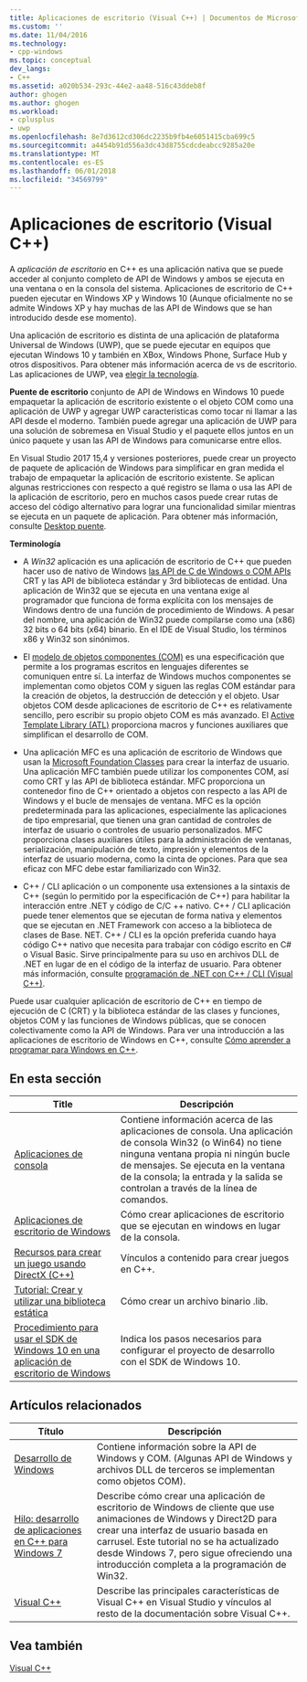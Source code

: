 ```yaml
---
title: Aplicaciones de escritorio (Visual C++) | Documentos de Microsoft
ms.custom: ''
ms.date: 11/04/2016
ms.technology:
- cpp-windows
ms.topic: conceptual
dev_langs:
- C++
ms.assetid: a020b534-293c-44e2-aa48-516c43ddeb8f
author: ghogen
ms.author: ghogen
ms.workload:
- cplusplus
- uwp
ms.openlocfilehash: 8e7d3612cd306dc2235b9fb4e6051415cba699c5
ms.sourcegitcommit: a4454b91d556a3dc43d8755cdcdeabcc9285a20e
ms.translationtype: MT
ms.contentlocale: es-ES
ms.lasthandoff: 06/01/2018
ms.locfileid: "34569799"
---
```

# <a name="desktop-applications-visual-c"></a>Aplicaciones de escritorio (Visual C++)
A *aplicación de escritorio* en C++ es una aplicación nativa que se puede acceder al conjunto completo de API de Windows y ambos se ejecuta en una ventana o en la consola del sistema. Aplicaciones de escritorio de C++ pueden ejecutar en Windows XP y Windows 10 (Aunque oficialmente no se admite Windows XP y hay muchas de las API de Windows que se han introducido desde ese momento).

Una aplicación de escritorio es distinta de una aplicación de plataforma Universal de Windows (UWP), que se puede ejecutar en equipos que ejecutan Windows 10 y también en XBox, Windows Phone, Surface Hub y otros dispositivos. Para obtener más información acerca de vs de escritorio. Las aplicaciones de UWP, vea [elegir la tecnología](https://msdn.microsoft.com/en-us/library/windows/desktop/dn614993\(v=vs.85\).aspx).  


**Puente de escritorio** conjunto de API de Windows en Windows 10 puede empaquetar la aplicación de escritorio existente o el objeto COM como una aplicación de UWP y agregar UWP características como tocar ni llamar a las API desde el moderno. También puede agregar una aplicación de UWP para una solución de sobremesa en Visual Studio y el paquete ellos juntos en un único paquete y usan las API de Windows para comunicarse entre ellos.  
   
En Visual Studio 2017 15,4 y versiones posteriores, puede crear un proyecto de paquete de aplicación de Windows para simplificar en gran medida el trabajo de empaquetar la aplicación de escritorio existente. Se aplican algunas restricciones con respecto a qué registro se llama o usa las API de la aplicación de escritorio, pero en muchos casos puede crear rutas de acceso del código alternativo para lograr una funcionalidad similar mientras se ejecuta en un paquete de aplicación. Para obtener más información, consulte [Desktop puente](/windows-uwp/porting/desktop-to-uwp-root).  
  
 **Terminología**  
  
-   A *Win32* aplicación es una aplicación de escritorio de C++ que pueden hacer uso de nativo de Windows [las API de C de Windows o COM APIs](https://msdn.microsoft.com/en-us/library/windows/desktop/ff818516\(v=vs.85\).aspx) CRT y las API de biblioteca estándar y 3rd bibliotecas de entidad. Una aplicación de Win32 que se ejecuta en una ventana exige al programador que funciona de forma explícita con los mensajes de Windows dentro de una función de procedimiento de Windows. A pesar del nombre, una aplicación de Win32 puede compilarse como una (x86) 32 bits o 64 bits (x64) binario. En el IDE de Visual Studio, los términos x86 y Win32 son sinónimos.  
  
-   El [modelo de objetos componentes (COM)](https://msdn.microsoft.com/en-us/library/windows/desktop/ms694363\(v=vs.85\).aspx) es una especificación que permite a los programas escritos en lenguajes diferentes se comuniquen entre sí. La interfaz de Windows muchos componentes se implementan como objetos COM y siguen las reglas COM estándar para la creación de objetos, la destrucción de detección y el objeto.  Usar objetos COM desde aplicaciones de escritorio de C++ es relativamente sencillo, pero escribir su propio objeto COM es más avanzado. El [Active Template Library (ATL)](../atl/atl-com-desktop-components.md) proporciona macros y funciones auxiliares que simplifican el desarrollo de COM.  
  
-   Una aplicación MFC es una aplicación de escritorio de Windows que usan la [Microsoft Foundation Classes](../mfc/mfc-desktop-applications.md) para crear la interfaz de usuario. Una aplicación MFC también puede utilizar los componentes COM, así como CRT y las API de biblioteca estándar. MFC proporciona un contenedor fino de C++ orientado a objetos con respecto a las API de Windows y el bucle de mensajes de ventana. MFC es la opción predeterminada para las aplicaciones, especialmente las aplicaciones de tipo empresarial, que tienen una gran cantidad de controles de interfaz de usuario o controles de usuario personalizados. MFC proporciona clases auxiliares útiles para la administración de ventanas, serialización, manipulación de texto, impresión y elementos de la interfaz de usuario moderna, como la cinta de opciones. Para que sea eficaz con MFC debe estar familiarizado con Win32.  
  
-   C++ / CLI aplicación o un componente usa extensiones a la sintaxis de C++ (según lo permitido por la especificación de C++) para habilitar la interacción entre .NET y código de C/C ++ nativo.  C++ / CLI aplicación puede tener elementos que se ejecutan de forma nativa y elementos que se ejecutan en .NET Framework con acceso a la biblioteca de clases de Base. NET. C++ / CLI es la opción preferida cuando haya código C++ nativo que necesita para trabajar con código escrito en C# o Visual Basic. Sirve principalmente para su uso en archivos DLL de .NET en lugar de en el código de la interfaz de usuario. Para obtener más información, consulte [programación de .NET con C++ / CLI (Visual C++)](../dotnet/dotnet-programming-with-cpp-cli-visual-cpp.md).  
  
 Puede usar cualquier aplicación de escritorio de C++ en tiempo de ejecución de C (CRT) y la biblioteca estándar de las clases y funciones, objetos COM y las funciones de Windows públicas, que se conocen colectivamente como la API de Windows. Para ver una introducción a las aplicaciones de escritorio de Windows en C++, consulte [Cómo aprender a programar para Windows en C++](http://go.microsoft.com/fwlink/p/?LinkId=262281).  
  
## <a name="in-this-section"></a>En esta sección  
  
|Title|Descripción|  
|-----------|-----------------|  
|[Aplicaciones de consola](../windows/console-applications-in-visual-cpp.md)|Contiene información acerca de las aplicaciones de consola. Una aplicación de consola Win32 (o Win64) no tiene ninguna ventana propia ni ningún bucle de mensajes. Se ejecuta en la ventana de la consola; la entrada y la salida se controlan a través de la línea de comandos.|  
|[Aplicaciones de escritorio de Windows](../windows/windows-desktop-applications-cpp.md)|Cómo crear aplicaciones de escritorio que se ejecutan en windows en lugar de la consola.|  
|[Recursos para crear un juego usando DirectX (C++)](../windows/resources-for-creating-a-game-using-directx.md)|Vínculos a contenido para crear juegos en C++.|  
|[Tutorial: Crear y utilizar una biblioteca estática](../windows/walkthrough-creating-and-using-a-static-library-cpp.md)|Cómo crear un archivo binario .lib.|  
|[Procedimiento para usar el SDK de Windows 10 en una aplicación de escritorio de Windows](../windows/how-to-use-the-windows-10-sdk-in-a-windows-desktop-application.md)|Indica los pasos necesarios para configurar el proyecto de desarrollo con el SDK de Windows 10.|  
  
## <a name="related-articles"></a>Artículos relacionados  
  
|Título|Descripción|  
|-----------|-----------------|  
|[Desarrollo de Windows](http://go.microsoft.com/fwlink/p/?LinkId=262282)|Contiene información sobre la API de Windows y COM. (Algunas API de Windows y archivos DLL de terceros se implementan como objetos COM).|  
|[Hilo: desarrollo de aplicaciones en C++ para Windows 7](http://go.microsoft.com/fwlink/p/?LinkId=262284)|Describe cómo crear una aplicación de escritorio de Windows de cliente que use animaciones de Windows y Direct2D para crear una interfaz de usuario basada en carrusel.  Este tutorial no se ha actualizado desde Windows 7, pero sigue ofreciendo una introducción completa a la programación de Win32.|  
|[Visual C++](../visual-cpp-in-visual-studio.md)|Describe las principales características de Visual C++ en Visual Studio y vínculos al resto de la documentación sobre Visual C++.|  
  
## <a name="see-also"></a>Vea también  
 [Visual C++](../visual-cpp-in-visual-studio.md)
